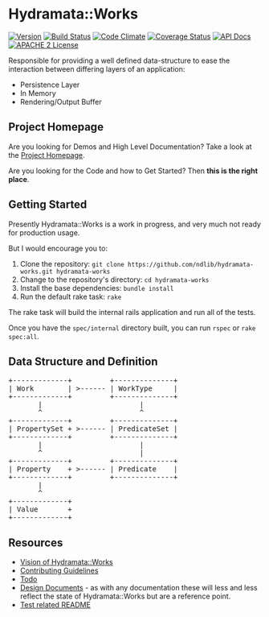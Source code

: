 # Hydramata::Works

[![Version](https://badge.fury.io/rb/hydramata-works.png)](http://badge.fury.io/rb/hydramata-works)
[![Build Status](https://travis-ci.org/ndlib/hydramata-works.png?branch=master)](https://travis-ci.org/ndlib/hydramata-works)
[![Code Climate](https://codeclimate.com/github/ndlib/hydramata-works.png)](https://codeclimate.com/github/ndlib/hydramata-works)
[![Coverage Status](https://img.shields.io/coveralls/ndlib/hydramata-works.svg)](https://coveralls.io/r/ndlib/hydramata-works)
[![API Docs](http://img.shields.io/badge/API-docs-blue.svg)](http://rubydoc.info/github/ndlib/hydramata-work/master/frames/)
[![APACHE 2 License](http://img.shields.io/badge/APACHE2-license-blue.svg)](./LICENSE)

Responsible for providing a well defined data-structure to ease the interaction between differing layers of an application:

* Persistence Layer
* In Memory
* Rendering/Output Buffer

## Project Homepage

Are you looking for Demos and High Level Documentation? Take a look at the [Project Homepage](https://jeremyf.github.io/hydramata-works).

Are you looking for the Code and how to Get Started? Then **this is the right place**.

## Getting Started

Presently Hydramata::Works is a work in progress, and very much not ready for production usage.

But I would encourage you to:

1. Clone the repository: `git clone https://github.com/ndlib/hydramata-works.git hydramata-works`
1. Change to the repository's directory: `cd hydramata-works`
1. Install the base dependencies: `bundle install`
1. Run the default rake task: `rake`

The rake task will build the internal rails application and run all of the tests.

Once you have the `spec/internal` directory built, you can run `rspec` or `rake spec:all`.

## Data Structure and Definition

<pre>
+-------------+         +--------------+
| Work        | >------ | WorkType     |
+-------------+         +--------------+
       |                       |
       ^                       ^
+-------------+         +--------------+
| PropertySet + >------ | PredicateSet |
+-------------+         +--------------+
       |                       |
       ^                       |
+-------------+         +--------------+
| Property    + >------ | Predicate    |
+-------------+         +--------------+
       |
       ^
+-------------+
| Value       +
+-------------+
</pre>


## Resources

* [Vision of Hydramata::Works](./VISION.md)
* [Contributing Guidelines](./CONTRIBUTING.md)
* [Todo](./TODO.md)
* [Design Documents](./documents/) - as with any documentation these will less and less reflect the state of Hydramata::Works but are a reference point.
* [Test related README](./spec/README.md)
